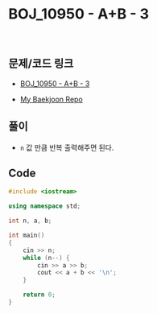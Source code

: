 # BOJ_10950 - A+B - 3

&nbsp;

## 문제/코드 링크

- [BOJ_10950 - A+B - 3](https://www.acmicpc.net/problem/10950)

- [My Baekjoon Repo](https://github.com/Meantint/Baekjoon)

## 풀이

- `n` 값 만큼 반복 출력해주면 된다.

## Code

```cpp
#include <iostream>

using namespace std;

int n, a, b;

int main()
{
    cin >> n;
    while (n--) {
        cin >> a >> b;
        cout << a + b << '\n';
    }

    return 0;
}
```
